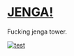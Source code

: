 [JENGA!](https://disktree.github.io/jenga/)
======
Fucking jenga tower.

[![test](https://github.com/disktree/jenga/actions/workflows/test.yml/badge.svg)](https://github.com/disktree/jenga/actions/workflows/test.yml)
